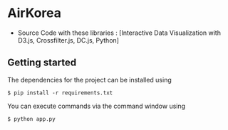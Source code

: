 # AirKorea
* Source Code with these libraries : [Interactive Data Visualization with D3.js, Crossfilter.js, DC.js, Python]


## Getting started

The dependencies for the project can be installed using

    $ pip install -r requirements.txt
    
You can execute commands via the command window using

    $ python app.py
